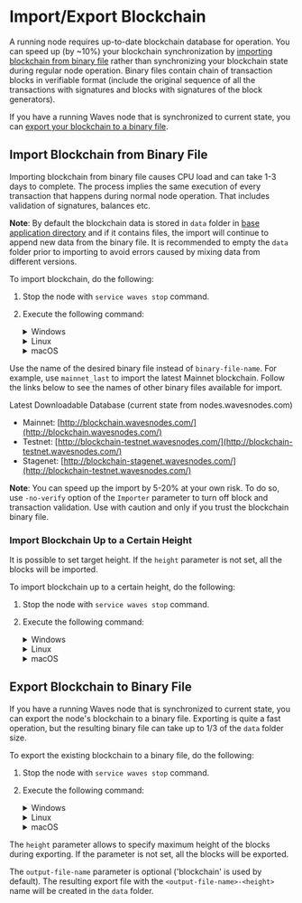# Import/Export Blockchain

A running node requires up-to-date blockchain database for operation. You can speed up (by ~10%) your blockchain synchronization by [importing blockchain from binary file](#import-blockchain-from-binary-file) rather than synchronizing your blockchain state during regular node operation. Binary files contain chain of transaction blocks in verifiable format (include the original sequence of all the transactions with signatures and blocks with signatures of the block generators).

If you have a running Waves node that is synchronized to current state, you can [export your blockchain to a binary file](#export-blockchain-to-binary-file).

## Import Blockchain from Binary File

Importing blockchain from binary file causes CPU load and can take 1-3 days to complete. The process implies the same execution of every transaction that happens during normal node operation. That includes validation of signatures, balances etc.

**Note**: By default the blockchain data is stored in `data` folder in [base application directory](/en/waves-node/node-configuration#default-application-directory) and if it contains files, the import will continue to append new data from the binary file. It is recommended to empty the `data` folder prior to importing to avoid errors caused by mixing data from different versions.

To import blockchain, do the following:

1. Stop the node with `service waves stop` command.

2. Execute the following command:
  
   <details>
    <summary>Windows</summary>

      ```java -cp waves-all-<version>.jar com.wavesplatform.Importer -c <configuration-file-name> -i <binary-file-name>```
   </details>

   <details>
    <summary>Linux</summary>

    Mainnet:
      ```sudo -u waves waves import -c /etc/waves/waves.conf -i <binary-file-name>```

    Testnet:
      ```sudo -u waves-testnet waves-testnet import -c /etc/waves-testnet/waves.conf -i <binary-file-name>```
   </details>

   <details>
    <summary>macOS</summary>

      ```java -cp waves-all-<version>.jar com.wavesplatform.Importer -c <configuration-file-name> -i <binary-file-name>```

   </details>

Use the name of the desired binary file instead of ```binary-file-name```. For example, use ```mainnet_last``` to import the latest Mainnet blockchain. Follow the links below to see the names of other binary files available for import.

Latest Downloadable Database (current state from nodes.wavesnodes.com)

* Mainnet: [http://blockchain.wavesnodes.com/](http://blockchain.wavesnodes.com/)
* Testnet: [http://blockchain-testnet.wavesnodes.com/](http://blockchain-testnet.wavesnodes.com/)
* Stagenet: [http://blockchain-stagenet.wavesnodes.com/](http://blockchain-testnet.wavesnodes.com/)

**Note**: You can speed up the import by 5-20% at your own risk. To do so, use ```-no-verify``` option of the ```Importer``` parameter to turn off block and transaction validation. Use with caution and only if you trust the blockchain binary file.

### Import Blockchain Up to a Certain Height

It is possible to set target height. If the `height` parameter is not set, all the blocks will be imported.

To import blockchain up to a certain height, do the following:

1. Stop the node with `service waves stop` command.

2. Execute the following command:

   <details>
    <summary>Windows</summary>

      ```java com.wavesplatform.Importer -c <configuration-file-name> -i <blockchain_file> -h <height>```
   </details>

   <details>
    <summary>Linux</summary>

    Mainnet:
      ```sudo -u waves waves import -c /etc/waves/waves.conf -i <blockchain_file> -h <height>```
  
    Testnet:
      ```sudo -u waves-testnet waves-testnet import -c /etc/waves-testnet/waves.conf -i <blockchain_file> -h <height>```

   </details>

   <details>
    <summary>macOS</summary>

      ```java com.wavesplatform.Importer -c <configuration-file-name> -i <blockchain_file> -h <height>```
   </details>

## Export Blockchain to Binary File

If you have a running Waves node that is synchronized to current state, you can export the node's blockchain to a binary file.
Exporting is quite a fast operation, but the resulting binary file can take up to 1/3 of the `data` folder size.

To export the existing blockchain to a binary file, do the following:

1. Stop the node with `service waves stop` command.

2. Execute the following command:

   <details>
    <summary>Windows</summary>

      ```java -cp waves-all-<version>.jar com.wavesplatform.Exporter -c <configuration-file-name> -o <output-file-name> -h <height>```
   </details>

      <details>
    <summary>Linux</summary>

    Mainnet:
      ```sudo -u waves waves export -c /etc/waves/waves.conf -o <output-file-name> -h <height>```

    Testnet:
      ```sudo -u waves-testnet waves-testnet export -c /etc/waves-testnet/waves.conf -o <output-file-name> -h <height>```
   </details>

      <details>
    <summary>macOS</summary>

      ```java -cp waves-all-<version>.jar com.wavesplatform.Exporter -c <configuration-file-name> -o <output-file-name> -h <height>```
   </details>

The `height` parameter allows to specify maximum height of the blocks during exporting. If the parameter is not set, all the blocks will be exported.

The `output-file-name` parameter is optional ('blockchain' is used by default). The resulting export file with the `<output-file-name>-<height>` name will be created in the `data` folder.
